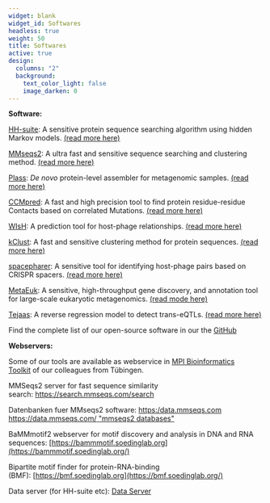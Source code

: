 ```yaml
---
widget: blank
widget_id: Softwares
headless: true
weight: 50
title: Softwares
active: true
design:
  columns: "2"
  background:
    text_color_light: false
    image_darken: 0
---
```


**Software:**

[HH-suite](https://github.com/soedinglab/hh-suite "hhsuite GitHub"): A sensitive protein sequence searching algorithm using hidden Markov models. [(read more here)](https://bmcbioinformatics.biomedcentral.com/articles/10.1186/s12859-019-3019-7)

[MMseqs2](https://mmseqs.com/ "mmseqs2"): A ultra fast and sensitive sequence searching and clustering method. [(read more here)](https://academic.oup.com/bioinformatics/article/32/9/1323/1744460)

[Plass](https://github.com/soedinglab/plass): _De novo_ protein-level assembler for metagenomic samples. [(read more here)](https://www.nature.com/articles/s41592-019-0437-4)

[CCMpred](https://github.com/soedinglab/CCMpred "compared"): A fast and high precision tool to find protein residue-residue Contacts based on correlated Mutations. [(read more here)](https://academic.oup.com/bioinformatics/article/30/21/3128/2422261)

[WIsH](https://github.com/soedinglab/wish): A prediction tool for host-phage relationships. [(read more here)](https://academic.oup.com/bioinformatics/article/33/19/3113/3964377)

[kClust](https://github.com/soedinglab/kClust): A fast and sensitive clustering method for protein sequences. [(read more here)](https://bmcbioinformatics.biomedcentral.com/articles/10.1186/1471-2105-14-248)

[spacepharer](https://github.com/soedinglab/spacepharer): A sensitive tool for identifying host-phage pairs based on CRISPR spacers. [(read more here)](https://academic.oup.com/bioinformatics/article/37/19/3364/6207963)

[MetaEuk](https://github.com/soedinglab/metaeuk): A sensitive, high-throughput gene discovery, and annotation tool for large-scale eukaryotic metagenomics. [(read mode here)](https://microbiomejournal.biomedcentral.com/articles/10.1186/s40168-020-00808-x)

[Tejaas](https://github.com/soedinglab/tejaas): A reverse regression model to detect trans-eQTLs. [(read more here)](https://genomebiology.biomedcentral.com/articles/10.1186/s13059-021-02361-8)

Find the complete list of our open-source software in our the [GitHub](https://github.com/soedinglab)

**Webservers:**

Some of our tools are available as webservice in [MPI Bioinformatics Toolkit](https://toolkit.tuebingen.mpg.de/) of our colleagues from Tübingen.

MMSeqs2 server for fast sequence similarity search: <https://search.mmseqs.com/search>

Datenbanken fuer MMseqs2 software: <https:/data.mmseqs.com> [https://data.mmseqs.com/ "mmseqs2 databases"](https://www.mpibpc.mpg.de/data.mmseqs.com)

BaMMmotif2 webserver for motif discovery and analysis in DNA and RNA sequences: [https://bammmotif.soedinglab.org](https://bammmotif.soedinglab.org/)

Bipartite motif finder for protein-RNA-binding (BMF): [https://bmf.soedinglab.org](https://bmf.soedinglab.org/)

Data server (for HH-suite etc): [Data Server](http://wwwuser.gwdg.de/~compbiol/data/ "Data-Server")
